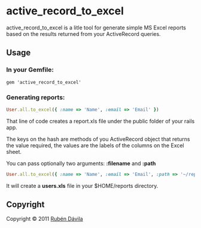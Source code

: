 # active_record_to_excel

active_record_to_excel is a litle tool for generate simple MS Excel 
reports based on the results returned from your ActiveRecord queries.

## Usage

### In your Gemfile:

    gem 'active_record_to_excel'
    
### Generating reports:

```ruby
User.all.to_excel({ :name => 'Name', :email => 'Email' })
```

That line of code creates a report.xls file under the public folder of your rails app.

The keys on the hash are methods of you ActiveRecord object that returns the value required, the values 
are the labels of the columns on the Excel sheet.

You can pass optionally two arguments: **:filename** and **:path**

```ruby
User.all.to_excel({ :name => 'Name', :email => 'Email', :path => '~/reports', :filename => 'users.xls' })
```

It will create a **users.xls** file in your $HOME/reports directory.

## Copyright

Copyright &copy; 2011 [Rubén Dávila](http://rubenonrails.com)

